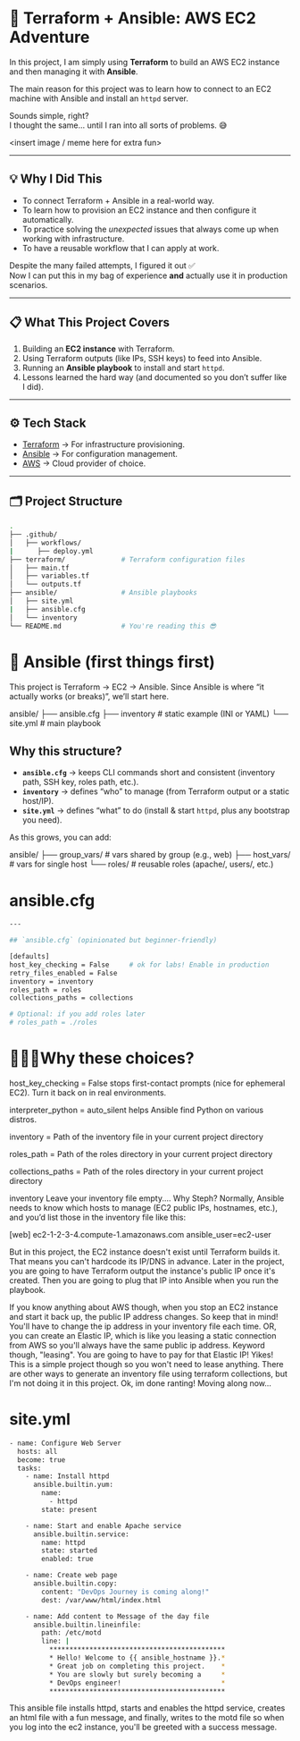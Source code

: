 # 🚀 Terraform + Ansible: AWS EC2 Adventure

In this project, I am simply using **Terraform** to build an AWS EC2 instance and then managing it with **Ansible**.  

The main reason for this project was to learn how to connect to an EC2 machine with Ansible and install an `httpd` server.  

Sounds simple, right?  
I thought the same... until I ran into all sorts of problems. 😅  

<insert image / meme here for extra fun>

---

## 💡 Why I Did This
- To connect Terraform + Ansible in a real-world way.  
- To learn how to provision an EC2 instance and then configure it automatically.  
- To practice solving the *unexpected* issues that always come up when working with infrastructure.  
- To have a reusable workflow that I can apply at work.  

Despite the many failed attempts, I figured it out ✅  
Now I can put this in my bag of experience **and** actually use it in production scenarios.  

---

## 📋 What This Project Covers
1. Building an **EC2 instance** with Terraform.  
2. Using Terraform outputs (like IPs, SSH keys) to feed into Ansible.  
3. Running an **Ansible playbook** to install and start `httpd`.  
4. Lessons learned the hard way (and documented so you don’t suffer like I did).  

---

## ⚙️ Tech Stack
- [Terraform](https://www.terraform.io/) → For infrastructure provisioning.  
- [Ansible](https://www.ansible.com/) → For configuration management.  
- [AWS](https://aws.amazon.com/) → Cloud provider of choice.  

---

## 🗂️ Project Structure
```bash
.
├── .github/
│   ├── workflows/
|      ├── deploy.yml
├── terraform/              # Terraform configuration files
│   ├── main.tf
│   ├── variables.tf
│   └── outputs.tf
├── ansible/                # Ansible playbooks
│   ├── site.yml
|   ├── ansible.cfg
│   └── inventory
└── README.md               # You're reading this 😎
```
 
# 🧰 Ansible (first things first)

This project is Terraform → EC2 → Ansible. Since Ansible is where “it actually works (or breaks)”, we’ll start here.

ansible/
├── ansible.cfg
├── inventory # static example (INI or YAML)
└── site.yml # main playbook

## Why this structure?

- **`ansible.cfg`** → keeps CLI commands short and consistent (inventory path, SSH key, roles path, etc.).
- **`inventory`** → defines “who” to manage (from Terraform output or a static host/IP).
- **`site.yml`** → defines “what” to do (install & start `httpd`, plus any bootstrap you need).

As this grows, you can add:

ansible/
├── group_vars/ # vars shared by group (e.g., web)
├── host_vars/ # vars for single host
└── roles/ # reusable roles (apache/, users/, etc.)

# ansible.cfg
```bash
---

## `ansible.cfg` (opinionated but beginner-friendly)

[defaults]
host_key_checking = False     # ok for labs! Enable in production
retry_files_enabled = False
inventory = inventory
roles_path = roles
collections_paths = collections

# Optional: if you add roles later
# roles_path = ./roles
```

# 🤷🏽‍♂️Why these choices?

host_key_checking = False stops first-contact prompts (nice for ephemeral EC2). Turn it back on in real environments.

interpreter_python = auto_silent helps Ansible find Python on various distros.

inventory = Path of the inventory file in your current project directory

roles_path = Path of the roles directory in your current project directory

collections_paths = Path of the roles directory in your current project directory

inventory
Leave your inventory file empty.... Why Steph?
Normally, Ansible needs to know which hosts to manage (EC2 public IPs, hostnames, etc.), and you’d list those in the inventory file like this:

[web]
ec2-1-2-3-4.compute-1.amazonaws.com ansible_user=ec2-user

But in this project, the EC2 instance doesn't exist until Terraform builds it. That means you can't hardcode its IP/DNS in advance. Later in the project, you are going to have Terraform output the instance's public IP once it's created. Then you are going to plug that IP into Ansible when you run the playbook.

If you know anything about AWS though, when you stop an EC2 instance and start it back up, the public IP address changes. So keep that in mind! You'll have to change the ip address in your inventory file each time. OR, you can create an Elastic IP, which is like you leasing a static connection from AWS so you'll always have the same public ip address. Keyword though, "leasing". You are going to have to pay for that Elastic IP! Yikes! This is a simple project though so you won't need to lease anything. There are other ways to generate an inventory file using terraform collections, but I'm not doing it in this project. Ok, im done ranting! Moving along now...

# site.yml

```bash
- name: Configure Web Server
  hosts: all
  become: true
  tasks:
    - name: Install httpd
      ansible.builtin.yum:
        name: 
          - httpd
        state: present

    - name: Start and enable Apache service
      ansible.builtin.service:
        name: httpd
        state: started
        enabled: true

    - name: Create web page
      ansible.builtin.copy:
        content: "DevOps Journey is coming along!"
        dest: /var/www/html/index.html 

    - name: Add content to Message of the day file
      ansible.builtin.lineinfile:
        path: /etc/motd
        line: |
          ********************************************
          * Hello! Welcome to {{ ansible_hostname }}.*
          * Great job on completing this project.    *
          * You are slowly but surely becoming a     *
          * DevOps engineer!                         *
          ********************************************
```
This ansible file installs httpd, starts and enables the httpd service, creates an html file with a fun message, and finally, writes to the motd file so when you log into the ec2 instance, you'll be greeted with a success message.
